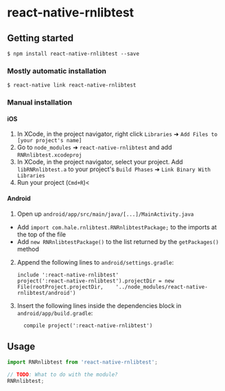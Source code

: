 
# react-native-rnlibtest

## Getting started

`$ npm install react-native-rnlibtest --save`

### Mostly automatic installation

`$ react-native link react-native-rnlibtest`

### Manual installation


#### iOS

1. In XCode, in the project navigator, right click `Libraries` ➜ `Add Files to [your project's name]`
2. Go to `node_modules` ➜ `react-native-rnlibtest` and add `RNRnlibtest.xcodeproj`
3. In XCode, in the project navigator, select your project. Add `libRNRnlibtest.a` to your project's `Build Phases` ➜ `Link Binary With Libraries`
4. Run your project (`Cmd+R`)<

#### Android

1. Open up `android/app/src/main/java/[...]/MainActivity.java`
  - Add `import com.hale.rnlibtest.RNRnlibtestPackage;` to the imports at the top of the file
  - Add `new RNRnlibtestPackage()` to the list returned by the `getPackages()` method
2. Append the following lines to `android/settings.gradle`:
  	```
  	include ':react-native-rnlibtest'
  	project(':react-native-rnlibtest').projectDir = new File(rootProject.projectDir, 	'../node_modules/react-native-rnlibtest/android')
  	```
3. Insert the following lines inside the dependencies block in `android/app/build.gradle`:
  	```
      compile project(':react-native-rnlibtest')
  	```


## Usage
```javascript
import RNRnlibtest from 'react-native-rnlibtest';

// TODO: What to do with the module?
RNRnlibtest;
```
  